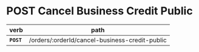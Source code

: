 # POST Cancel Business Credit Public

| verb       | path                                           |
| ---------- | ---------------------------------------------- |
| **`POST`** | /orders/:orderId/cancel-business-credit-public |
